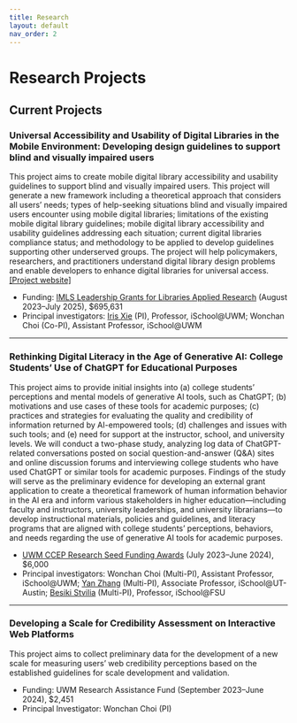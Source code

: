 ```yaml
---
title: Research
layout: default
nav_order: 2
---
```

# Research Projects
## Current Projects
### Universal Accessibility and Usability of Digital Libraries in the Mobile Environment: Developing design guidelines to support blind and visually impaired users
This project aims to create mobile digital library accessibility and usability guidelines to support blind and visually impaired users. This project will generate a new framework including a theoretical approach that considers all users’ needs; types of help-seeking situations blind and visually impaired users encounter using mobile digital libraries; limitations of the existing mobile digital library guidelines; mobile digital library accessibility and usability guidelines addressing each situation; current digital libraries compliance status; and methodology to be applied to develop guidelines supporting other underserved groups. The project will help policymakers, researchers, and practitioners understand digital library design problems and enable developers to enhance digital libraries for universal access. [[Project website]](https://sites.uwm.edu/bvi/imls-mobile/)
- Funding: [IMLS Leadership Grants for Libraries Applied Research](https://www.imls.gov/grants/awarded/lg-252289-ols-22) (August 2023–July 2025), $695,631 
- Principal investigators: [Iris Xie](https://uwm.edu/informationstudies/directory/xie-iris/) (PI), Professor, iSchool@UWM; Wonchan Choi (Co-PI), Assistant Professor, iSchool@UWM
<hr/>

### Rethinking Digital Literacy in the Age of Generative AI: College Students’ Use of ChatGPT for Educational Purposes
This project aims to provide initial insights into (a) college students’ perceptions and mental models of generative AI tools, such as ChatGPT; (b) motivations and use cases of these tools for academic purposes; (c) practices and strategies for evaluating the quality and credibility of information returned by AI-empowered tools; (d) challenges and issues with such tools; and (e) need for support at the instructor, school, and university levels. We will conduct a two-phase study, analyzing log data of ChatGPT-related conversations posted on social question-and-answer (Q&A) sites and online discussion forums and interviewing college students who have used ChatGPT or similar tools for academic purposes. Findings of the study will serve as the preliminary evidence for developing an external grant application to create a theoretical framework of human information behavior in the AI era and inform various stakeholders in higher education—including faculty and instructors, university leaderships, and university librarians—to develop instructional materials, policies and guidelines, and literacy programs that are aligned with college students’ perceptions, behaviors, and needs regarding the use of generative AI tools for academic purposes.
- [UWM CCEP Research Seed Funding Awards](https://uwm.edu/community-engagement-professions/ccep-announces-research-seed-funding-awards/) (July 2023–June 2024), $6,000
- Principal investigators: Wonchan Choi (Multi-PI), Assistant Professor, iSchool@UWM; [Yan Zhang](https://www.ischool.utexas.edu/people/people-details?PersonID=150) (Multi-PI), Associate Professor, iSchool@UT-Austin; [Besiki Stvilia](https://directory.cci.fsu.edu/besiki-stvilia/) (Multi-PI), Professor, iSchool@FSU
<hr/>

### Developing a Scale for Credibility Assessment on Interactive Web Platforms
This project aims to collect preliminary data for the development of a new scale for measuring users’ web credibility perceptions based on the established guidelines for scale development and validation. 
- Funding: UWM Research Assistance Fund (September 2023–June 2024), $2,451
- Principal Investigator: Wonchan Choi (PI)
